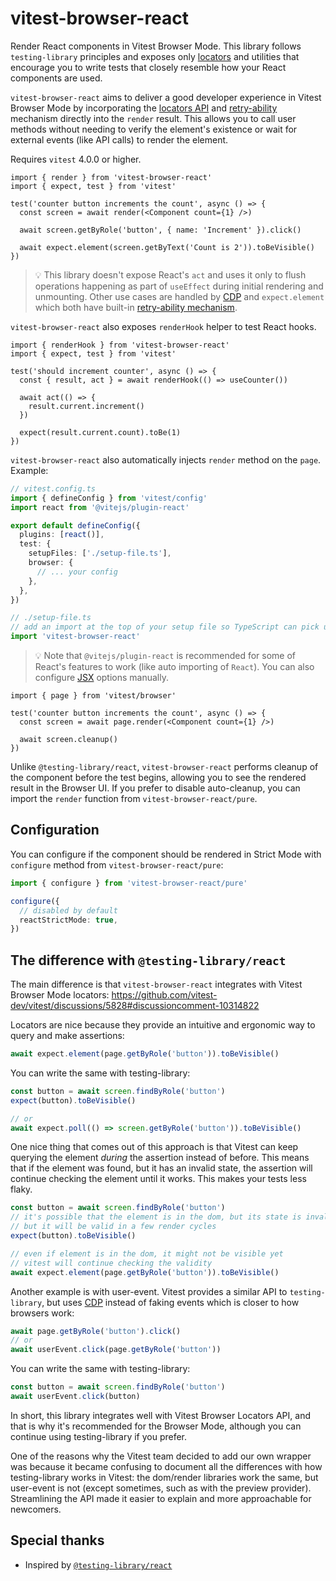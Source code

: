 # vitest-browser-react

Render React components in Vitest Browser Mode. This library follows `testing-library` principles and exposes only [locators](https://vitest.dev/guide/browser/locators) and utilities that encourage you to write tests that closely resemble how your React components are used.

`vitest-browser-react` aims to deliver a good developer experience in Vitest Browser Mode by incorporating the [locators API](https://vitest.dev/guide/browser/locators.html) and [retry-ability](https://vitest.dev/guide/browser/assertion-api.html) mechanism directly into the `render` result. This allows you to call user methods without needing to verify the element's existence or wait for external events (like API calls) to render the element.

Requires `vitest` 4.0.0 or higher.

```tsx
import { render } from 'vitest-browser-react'
import { expect, test } from 'vitest'

test('counter button increments the count', async () => {
  const screen = await render(<Component count={1} />)

  await screen.getByRole('button', { name: 'Increment' }).click()

  await expect.element(screen.getByText('Count is 2')).toBeVisible()
})
```

> 💡 This library doesn't expose React's `act` and uses it only to flush operations happening as part of `useEffect` during initial rendering and unmounting.
Other use cases are handled by [CDP](https://chromedevtools.github.io/devtools-protocol/) and `expect.element` which both have built-in [retry-ability mechanism](https://vitest.dev/guide/browser/assertion-api).

`vitest-browser-react` also exposes `renderHook` helper to test React hooks.

```tsx
import { renderHook } from 'vitest-browser-react'
import { expect, test } from 'vitest'

test('should increment counter', async () => {
  const { result, act } = await renderHook(() => useCounter())

  await act(() => {
    result.current.increment()
  })

  expect(result.current.count).toBe(1)
})
```

`vitest-browser-react` also automatically injects `render` method on the `page`. Example:

```ts
// vitest.config.ts
import { defineConfig } from 'vitest/config'
import react from '@vitejs/plugin-react'

export default defineConfig({
  plugins: [react()],
  test: {
    setupFiles: ['./setup-file.ts'],
    browser: {
      // ... your config
    },
  },
})

// ./setup-file.ts
// add an import at the top of your setup file so TypeScript can pick up types
import 'vitest-browser-react'
```

> 💡 Note that `@vitejs/plugin-react` is recommended for some of React's features to work (like auto importing of `React`). You can also configure [JSX](https://vite.dev/guide/features#jsx) options manually.

```tsx
import { page } from 'vitest/browser'

test('counter button increments the count', async () => {
  const screen = await page.render(<Component count={1} />)

  await screen.cleanup()
})
```

Unlike `@testing-library/react`, `vitest-browser-react` performs cleanup of the component before the test begins, allowing you to see the rendered result in the Browser UI. If you prefer to disable auto-cleanup, you can import the `render` function from `vitest-browser-react/pure`.

## Configuration

You can configure if the component should be rendered in Strict Mode with `configure` method from `vitest-browser-react/pure`:

```ts
import { configure } from 'vitest-browser-react/pure'

configure({
  // disabled by default
  reactStrictMode: true,
})
```

## The difference with `@testing-library/react`

The main difference is that `vitest-browser-react` integrates with Vitest Browser Mode locators: https://github.com/vitest-dev/vitest/discussions/5828#discussioncomment-10314822

Locators are nice because they provide an intuitive and ergonomic way to query and make assertions:

```ts
await expect.element(page.getByRole('button')).toBeVisible()
```

You can write the same with testing-library:

```ts
const button = await screen.findByRole('button')
expect(button).toBeVisible()

// or
await expect.poll(() => screen.getByRole('button')).toBeVisible()
```

One nice thing that comes out of this approach is that Vitest can keep querying the element _during_ the assertion instead of before. This means that if the element was found, but it has an invalid state, the assertion will continue checking the element until it works. This makes your tests less flaky.

```ts
const button = await screen.findByRole('button')
// it's possible that the element is in the dom, but its state is invalid
// but it will be valid in a few render cycles
expect(button).toBeVisible()

// even if element is in the dom, it might not be visible yet
// vitest will continue checking the validity
await expect.element(page.getByRole('button')).toBeVisible()
```

Another example is with user-event. Vitest provides a similar API to `testing-library`, but uses [CDP](https://chromedevtools.github.io/devtools-protocol/) instead of faking events which is closer to how browsers work:

```ts
await page.getByRole('button').click()
// or
await userEvent.click(page.getByRole('button'))
```

You can write the same with testing-library:

```ts
const button = await screen.findByRole('button')
await userEvent.click(button)
```

In short, this library integrates well with Vitest Browser Locators API, and that is why it's recommended for the Browser Mode, although you can continue using testing-library if you prefer.

One of the reasons why the Vitest team decided to add our own wrapper was because it became confusing to document all the differences with how testing-library works in Vitest: the dom/render libraries work the same, but user-event is not (except sometimes, such as with the preview provider). Streamlining the API made it easier to explain and more approachable for newcomers.

## Special thanks

- Inspired by [`@testing-library/react`](https://github.com/testing-library/react-testing-library)
